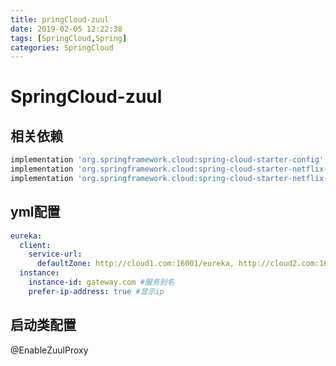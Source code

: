 ```yaml
---
title: pringCloud-zuul
date: 2019-02-05 12:22:38
tags: [SpringCloud,Spring]
categories: SpringCloud
---
```

# SpringCloud-zuul

## 相关依赖
```groovy
implementation 'org.springframework.cloud:spring-cloud-starter-config'
implementation 'org.springframework.cloud:spring-cloud-starter-netflix-eureka-client'
implementation 'org.springframework.cloud:spring-cloud-starter-netflix-zuul'
```
<!--more-->
## yml配置
```yaml
eureka:
  client:
    service-url:
      defaultZone: http://cloud1.com:16001/eureka, http://cloud2.com:16002/eureka, http://cloud3.com:16003/eureka,  #服务中心注册地址
  instance:
    instance-id: gateway.com #服务别名
    prefer-ip-address: true #显示ip
```
## 启动类配置
@EnableZuulProxy